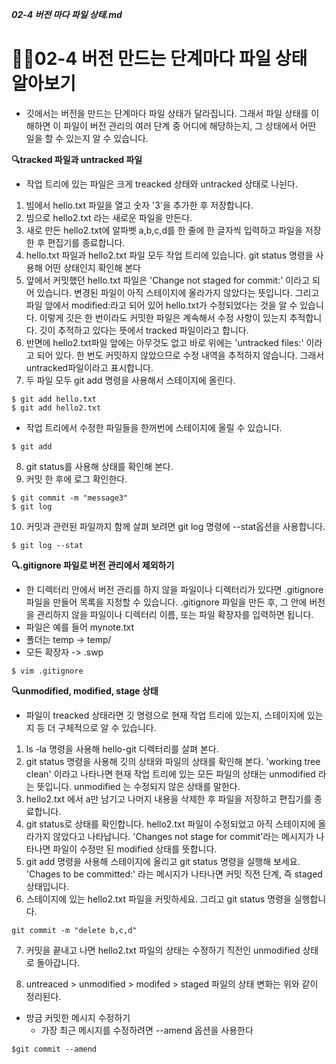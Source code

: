 ***02-4 버전 마다 파일 상태.md***
# 🏄‍♂️02-4 버전 만드는 단계마다 파일 상태 알아보기
- 깃에서는 버전을 만드는 단계마다 파일 상태가 달라집니다.
그래서 파일 상태를 이해하면 이 파일이 버전 관리의 여러 단계 중 어디에 해당하는지, 그 상태에서 어떤 일을 할 수 있는지 알 수 있습니다.

**🔍tracked 파일과 untracked 파일**
- 작업 트리에 있는 파일은 크게 treacked 상태와 untracked 상태로 나뉜다.

1. 빔에서 hello.txt 파일을 열고 숫자 '3'을 추가한 후 저장합니다.
2. 빔으로 hello2.txt 라는 새로운 파일을 만든다.
3. 새로 만든 hello2.txt에 알파벳 a,b,c,d를 한 줄에 한 글자씩 입력하고 파일을 저장한 후 편집기를 종료합니다.
4. hello.txt 파일과 hello2.txt 파일 모두 작업 트리에 있습니다. git status 명령을 사용해 어떤 상태인지 확인해 본다
5. 앞에서 커밋했던 hello.txt 파일은 'Change not staged for commit:' 이라고 되어 있습니다. 변경된 파일이 아직 스테이지에 올라가지 않았다는 뜻입니다. 그리고 파일 앞에서 modified:라고 되어 있어 hello.txt가 수정되었다는 것을 알 수 있습니다. 이렇게 깃은 한 번이라도 커밋한 파일은 계속해서 수정 사항이 있는지 추적합니다. 깃이 추적하고 있다는 뜻에서 tracked 파일이라고 합니다.
6. 반면에 hello2.txt파일 앞에는 아무것도 없고 바로 위에는 'untracked files:' 이라고 되어 있다. 한 번도 커밋하지 않았으므로 수정 내역을 추적하지 않습니다. 그래서 untracked파일이라고 표시합니다.
7. 두 파일 모두 git add 명령을 사용해서 스테이지에 올린다.
```
$ git add hello.txt
$ git add hello2.txt
```
- 작업 트리에서 수정한 파일들을 한꺼번에 스테이지에 올릴 수 있습니다.
```
$ git add
```
8. git status를 사용해 상태를 확인해 본다.
9. 커밋 한 후에 로그 확인한다.
```
$ git commit -m "message3"
$ git log
```
10. 커밋과 관련된 파일까지 함께 살펴 보려면 git log 명령에 --stat옵션을 사용합니다.
```
$ git log --stat
```
**🔍.gitignore 파일로 버전 관리에서 제외하기**
- 한 디렉터리 안에서 버전 관리를 하지 않을 파일이나 디렉터리가 있다면 .gitignore 파일을 만들어 목록을 지정할 수 있습니다. .gitignore 파일을 만든 후, 그 안에 버전을 관리하지 않을 파일이나 디렉터리 이름, 또는 파일 확장자를 입력하면 됩니다.
- 파일은 예를 들어 mynote.txt
- 폴더는 temp -> temp/
- 모든 확장자 -> .swp
```
$ vim .gitignore
```
**🔍unmodified, modified, stage 상태**
- 파일이 treacked 상태라면 깃 명령으로 현재 작업 트리에 있는지, 스테이지에 있는지 등 더 구체적으로 알 수 있습니다. 

1. ls -la 명령을 사용해 hello-git 디렉터리를 살펴 본다.
2. git status 명령을 사용해 깃의 상태와 파일의 상태를 확인해 본다. 'working tree clean' 이라고 나타나면 현재 작업 트리에 있는 모든 파일의 상태는 unmodified 라는 뜻입니다. unmodified 는 수정되지 않은 상태를 말한다.
3. hello2.txt 에서 a만 남기고 나머지 내용을 삭제한 후 파일을 저장하고 편집기를 종료합니다.
4. git status로 상태를 확인합니다. hello2.txt 파일이 수정되었고 아직 스테이지에 올라가지 않았다고 나타납니다. 'Changes not stage for commit'라는 메시지가 나타나면 파일이 수정만 된 modified 상태를 뜻합니다. 
5. git add 명령을 사용해 스테이지에 올리고 git status 명령을 실행해 보세요. 'Chages to be committed:' 라는 메시지가 나타나면 커밋 직전 단계, 즉 staged 상태입니다.
6. 스테이지에 있는 hello2.txt 파일을 커밋하세요. 그리고 git status 명령을 실행합니다.
```
git commit -m "delete b,c,d"
```
7. 커밋을 끝내고 나면 hello2.txt 파일의 상태는 수정하기 직전인 unmodified 상태로 돌아갑니다.

8. untreaced > unmodified > modifed > staged 파일의 상태 변화는 위와 같이 정리된다.

- 방금 커밋한 메시지 수정하기
    - 가장 최근 메시지를 수정하려면 --amend 옵션을 사용한다
```
$git commit --amend
```
